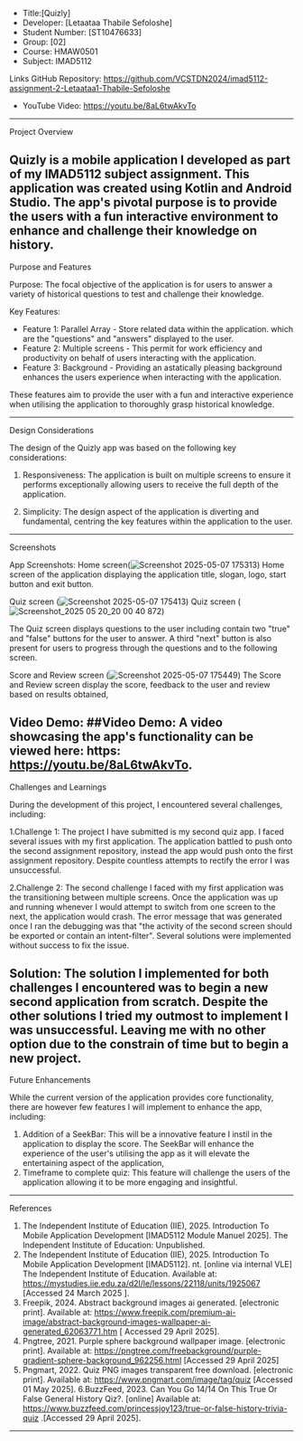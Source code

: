 
- Title:[Quizly]
- Developer: [Letaataa Thabile Sefoloshe]
- Student Number: [ST10476633]
- Group: [02]
- Course: HMAW0501
- Subject: IMAD5112

Links
GitHub Repository: https://github.com/VCSTDN2024/imad5112-assignment-2-Letaataa1-Thabile-Sefoloshe
- YouTube Video: https://youtu.be/8aL6twAkvTo

---
Project Overview

Quizly is a mobile application I developed as part of my IMAD5112 subject assignment. This application was created using Kotlin and Android Studio. The app's pivotal purpose is to provide the users with a fun interactive environment to enhance and challenge their knowledge on history.
---

Purpose and Features

Purpose:
The focal objective of the application is for users to answer a variety of historical questions to test and challenge their knowledge.

Key Features:
- Feature 1: Parallel Array - Store related data within the application. which are the "questions" and "answers" displayed to the user.
- Feature 2: Multiple screens - This permit for work efficiency and productivity on behalf of users interacting with the application.
- Feature 3: Background - Providing an astatically pleasing background enhances the users experience when interacting with the application.


These features aim to provide the user with a fun and interactive experience when utilising the application to thoroughly grasp historical knowledge.

---

Design Considerations

The design of the Quizly app was based on the following key considerations:


1. Responsiveness: The application is built on multiple screens to ensure it performs exceptionally allowing users to receive the full depth of the application.

2. Simplicity: The design aspect of the application is diverting and fundamental, centring the key features within the application to the user.
---

Screenshots

App Screenshots:
Home screen(![Screenshot 2025-05-07 175313](https://github.com/user-attachments/assets/140f8362-7624-4d2f-a8f8-4a0b52800a85))
Home screen of the application displaying the application title, slogan, logo, start button and exit button.

Quiz screen (![Screenshot 2025-05-07 175413](https://github.com/user-attachments/assets/4f37e0e9-ec80-4298-9845-8fb13941e1ba))
Quiz screen (![Screenshot_2025 05 20_20 00 40 872](https://github.com/user-attachments/assets/60a2aeb6-eb82-400d-ac85-98c78eae7f29))

The Quiz screen displays questions to the user including contain two "true" and "false" buttons for the user to answer. A third "next" button is also present for users to progress through the questions and to the following screen.

Score and Review screen (![Screenshot 2025-05-07 175449](https://github.com/user-attachments/assets/e255cc0c-e77e-4ff9-ab19-ccedabbcfa2d))
The Score and Review screen display the score, feedback to the user and review based on results obtained,

Video Demo:
##Video Demo: A video showcasing the app's functionality can be viewed here: https: https://youtu.be/8aL6twAkvTo.
---

Challenges and Learnings

During the development of this project, I encountered several challenges, including:

1.Challenge 1: The project I have submitted is my second quiz app. I faced several issues with my first application. The application battled to push onto the second assignment repository, instead the app would push onto the first assignment repository. Despite countless attempts to rectify the error I was unsuccessful.

2.Challenge 2: The second challenge I faced with my first application was the transitioning between multiple screens. Once the application was up and running whenever I would attempt to switch from one screen to the next, the application would crash. The error message that was generated once I ran the debugging was that "the activity of the second screen should be exported or contain an intent-filter". Several solutions were implemented without success to fix the issue.

Solution: The solution I implemented for both challenges I encountered was to begin a new second application from scratch. Despite the other solutions I tried my outmost to implement I was unsuccessful. Leaving me with no other option due to the constrain of time but to begin a new project.
---

Future Enhancements

While the current version of the application provides core functionality, there are however few features I will implement to enhance the app, including:

1. Addition of a SeekBar: This will be a innovative feature I instil in the application to display the score. The SeekBar will enhance the experience of the user's utilising the app as it will elevate the entertaining aspect of the application,
2. Timeframe to complete quiz: This feature will challenge the users of the application allowing it to be more engaging and insightful.
---

References

1. The Independent Institute of Education (IIE), 2025. Introduction To Mobile Application Development [IMAD5112 Module Manuel 2025]. The Independent Institute of Education: Unpublished. 
2. The Independent Institute of Education (IIE), 2025. Introduction To Mobile Application Development [IMAD5112]. nt. [online via internal VLE] The Independent Institute of Education. Available at: <https://mystudies.iie.edu.za/d2l/le/lessons/22118/units/1925067> [Accessed 24 March 2025 ].
3. Freepik, 2024. Abstract background images ai generated. [electronic print].  Available at: <https://www.freepik.com/premium-ai-image/abstract-background-images-wallpaper-ai-generated_62063771.htm> [ Accessed 29 April 2025].
4. Pngtree, 2021. Purple sphere background wallpaper image. [electronic print]. Available at: <https://pngtree.com/freebackground/purple-gradient-sphere-background_962256.html> [Accessed 29 April 2025]
5. Pngmart, 2022. Quiz PNG  images transparent free download. [electronic print]. Available at: <https://www.pngmart.com/image/tag/quiz> [Accessed 01 May 2025].
6.BuzzFeed, 2023. Can You Go 14/14 On This True Or False General History Qiz?. [online] Available at: https://www.buzzfeed.com/princessjoy123/true-or-false-history-trivia-quiz .[Accessed 29 April 2025].


---


